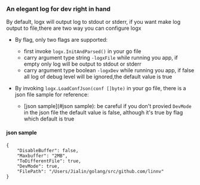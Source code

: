 ### An elegant log for dev right in hand

By default, logx will output log to stdout or stderr, if you want make log output to file,there are two way you can configure logx

- By flag, only two flags are supported:
	- first invoke `logx.InitAndParsed()` in your go file
	- carry argument type string `-logxFile` while running you app, if empty only log will be output to stdout or stderr
	- carry argument type boolean `-logxDev` while running you app, if false all log of debug level will be ignored,the default value is true

- By invoking `logx.LoadConfJson(conf []byte)` in your go file, there is a json file sample for reference:
	- [json sample](#json sample): be careful if you don't provied `DevMode` in the json file the default value is false, although it's true by flag which default is true

#### <a name="json sample"></a>json sample
```
{
	"DisableBuffer": false,
	"Maxbuffer": "2MB",
	"ToDifferentFile": true,
	"DevMode": true,
	"FilePath": "/Users/Jialin/golang/src/github.com/linnv"
}
```
